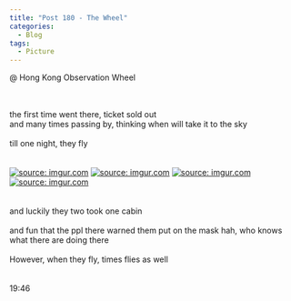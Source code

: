 ```yaml
---
title: "Post 180 - The Wheel"
categories:
  - Blog
tags:
  - Picture
---
```


@ Hong Kong Observation Wheel

<br/>
<br/>
the first time went there, ticket sold out
<br/>
and many times passing by, thinking when will take it to the sky
<br/>
<br/>
till one night, they fly
<br/>

<br/>
<br/>
<a href="https://imgur.com/qJxxoza"><img src="https://i.imgur.com/qJxxoza.jpg" title="source: imgur.com" /></a>
<a href="https://imgur.com/sVINeKC"><img src="https://i.imgur.com/sVINeKC.jpg" title="source: imgur.com" /></a>
<a href="https://imgur.com/nv6AOgA"><img src="https://i.imgur.com/nv6AOgA.jpg" title="source: imgur.com" /></a>
<a href="https://imgur.com/Rk4O7uC"><img src="https://i.imgur.com/Rk4O7uC.jpg" title="source: imgur.com" /></a>
<br/>
<br/>
<br/>
and luckily they two took one cabin 
<br/>
<br/>
and fun that the ppl there warned them put on the mask hah, who knows what there are doing there
<br/>
<br/>
However, when they fly, times flies as well
<br/>
<br/>
<br/>
19:46
<br/>
<script src="https://utteranc.es/client.js"
        repo="serendipityinlife/serendipityinlife.github.io"
        issue-term="pathname"
        theme="github-light"
        crossorigin="anonymous"
        async>
</script>

